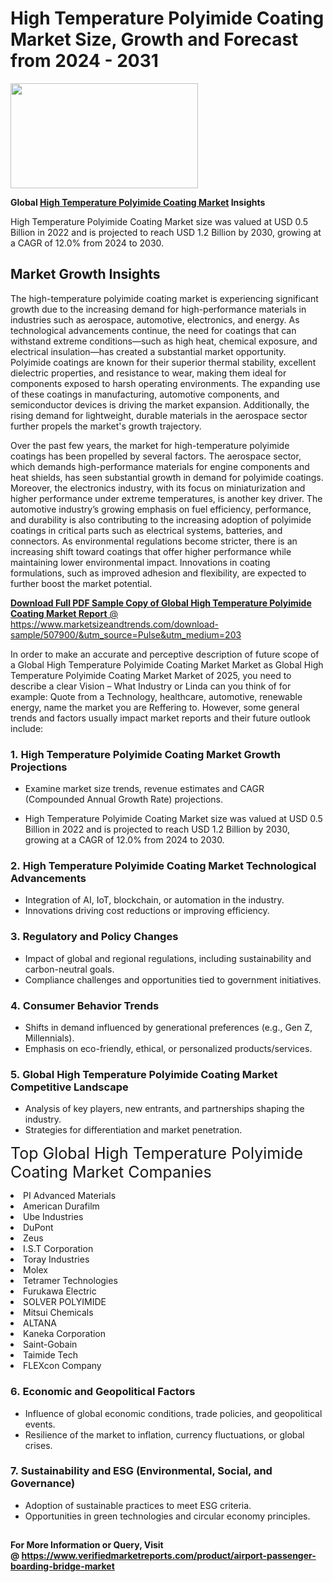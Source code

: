 <H1>High Temperature Polyimide Coating Market Size, Growth and Forecast from 2024 - 2031</H1><img class="aligncenter size-medium wp-image-584254" src="https://thirdeyenews.in/wp-content/uploads/2024/09/Global-Market-Research-300x168.jpeg" alt="" width="300" height="168" /><p><strong>Global&nbsp;<a href="https://www.marketsizeandtrends.com/download-sample/507900/&amp;utm_source=Pulse&amp;utm_medium=203">High Temperature Polyimide Coating Market</a> Insights</strong></p><p>High Temperature Polyimide Coating Market size was valued at USD 0.5 Billion in 2022 and is projected to reach USD 1.2 Billion by 2030, growing at a CAGR of 12.0% from 2024 to 2030.</p><p><h2>Market Growth Insights</h2> <p>The high-temperature polyimide coating market is experiencing significant growth due to the increasing demand for high-performance materials in industries such as aerospace, automotive, electronics, and energy. As technological advancements continue, the need for coatings that can withstand extreme conditions—such as high heat, chemical exposure, and electrical insulation—has created a substantial market opportunity. Polyimide coatings are known for their superior thermal stability, excellent dielectric properties, and resistance to wear, making them ideal for components exposed to harsh operating environments. The expanding use of these coatings in manufacturing, automotive components, and semiconductor devices is driving the market expansion. Additionally, the rising demand for lightweight, durable materials in the aerospace sector further propels the market's growth trajectory. <a href="#"></a></p> <p>Over the past few years, the market for high-temperature polyimide coatings has been propelled by several factors. The aerospace sector, which demands high-performance materials for engine components and heat shields, has seen substantial growth in demand for polyimide coatings. Moreover, the electronics industry, with its focus on miniaturization and higher performance under extreme temperatures, is another key driver. The automotive industry’s growing emphasis on fuel efficiency, performance, and durability is also contributing to the increasing adoption of polyimide coatings in critical parts such as electrical systems, batteries, and connectors. As environmental regulations become stricter, there is an increasing shift toward coatings that offer higher performance while maintaining lower environmental impact. Innovations in coating formulations, such as improved adhesion and flexibility, are expected to further boost the market potential. <p><a href="#"></p><p><span class=""><strong>Download Full PDF Sample Copy of Global High Temperature Polyimide Coating Market Report</strong> @ <a href="https://www.marketsizeandtrends.com/download-sample/507900/&amp;utm_source=Pulse&amp;utm_medium=203" target="_blank">https://www.marketsizeandtrends.com/download-sample/507900/&amp;utm_source=Pulse&amp;utm_medium=203</a></span></p><p>In order to make an accurate and perceptive description of future scope of a Global&nbsp;High Temperature Polyimide Coating Market Market as Global&nbsp;High Temperature Polyimide Coating Market Market of 2025, you need to describe a clear Vision &ndash; What Industry or Linda can you think of for example: Quote from a Technology, healthcare, automotive, renewable energy, name the market you are Reffering to. However, some general trends and factors usually impact market reports and their future outlook include:</p><h3>1.&nbsp;<strong>High Temperature Polyimide Coating Market Growth Projections</strong></h3><ul><li>Examine market size trends, revenue estimates and CAGR (Compounded Annual Growth Rate) projections.</li><li><p>High Temperature Polyimide Coating Market size was valued at USD 0.5 Billion in 2022 and is projected to reach USD 1.2 Billion by 2030, growing at a CAGR of 12.0% from 2024 to 2030.</p></li></ul><h3>2.&nbsp;<strong>High Temperature Polyimide Coating Market Technological Advancements</strong></h3><ul><li>Integration of AI, IoT, blockchain, or automation in the industry.</li><li>Innovations driving cost reductions or improving efficiency.</li></ul><h3>3.&nbsp;<strong>Regulatory and Policy Changes</strong></h3><ul><li>Impact of global and regional regulations, including sustainability and carbon-neutral goals.</li><li>Compliance challenges and opportunities tied to government initiatives.</li></ul><h3>4.&nbsp;<strong>Consumer Behavior Trends</strong></h3><ul><li>Shifts in demand influenced by generational preferences (e.g., Gen Z, Millennials).</li><li>Emphasis on eco-friendly, ethical, or personalized products/services.</li></ul><h3>5.&nbsp;<strong>Global High Temperature Polyimide Coating Market Competitive Landscape</strong></h3><ul><li>Analysis of key players, new entrants, and partnerships shaping the industry.</li><li>Strategies for differentiation and market penetration.</li></ul><p data-pm-slice="1 1 []"><span style="color: inherit; font-family: inherit; font-size: 25px;">Top Global High Temperature Polyimide Coating Market Companies</span></p><div class="" data-test-id=""><p><li>PI Advanced Materials</li><li> American Durafilm</li><li> Ube Industries</li><li> DuPont</li><li> Zeus</li><li> I.S.T Corporation</li><li> Toray Industries</li><li> Molex</li><li> Tetramer Technologies</li><li> Furukawa Electric</li><li> SOLVER POLYIMIDE</li><li> Mitsui Chemicals</li><li> ALTANA</li><li> Kaneka Corporation</li><li> Saint-Gobain</li><li> Taimide Tech</li><li> FLEXcon Company</li></p></div><h3>6.&nbsp;<strong>Economic and Geopolitical Factors</strong></h3><ul><li>Influence of global economic conditions, trade policies, and geopolitical events.</li><li>Resilience of the market to inflation, currency fluctuations, or global crises.</li></ul><h3>7.&nbsp;<strong>Sustainability and ESG (Environmental, Social, and Governance)</strong></h3><ul><li>Adoption of sustainable practices to meet ESG criteria.</li><li>Opportunities in green technologies and circular economy principles.</li></ul><h2><strong style="font-size: 14px;">For More Information or Query, Visit @&nbsp;</strong><a style="background-color: #ffffff; font-size: 14px;" href="https://www.marketsizeandtrends.com/report/high-temperature-polyimide-coating-market/" target="_blank">https://www.verifiedmarketreports.com/product/airport-passenger-boarding-bridge-market</a></h2>
